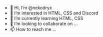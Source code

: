 - 👋 Hi, I’m @nekodryx
- 👀 I’m interested in HTML, CSS and Discord 
- 🌱 I’m currently learning HTML, CSS
- 💞️ I’m looking to collaborate on ...
- 📫 How to reach me ...
